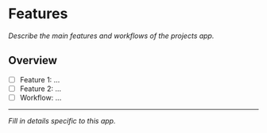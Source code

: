 # Features

_Describe the main features and workflows of the projects app._

## Overview

- [ ] Feature 1: ...
- [ ] Feature 2: ...
- [ ] Workflow: ...

---

_Fill in details specific to this app._
